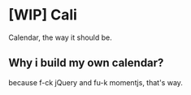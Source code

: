 # [WIP] Cali
Calendar, the way it should be.

## Why i build my own calendar?
because f-ck jQuery and fu-k momentjs, that's way.